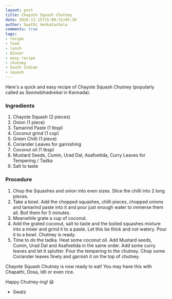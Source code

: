 ```yaml
---
layout: post
title: Chayote Squash Chutney
date: 2016-11-15T15:09:31+05:30
author: Swathi Venkatachala
comments: true
tags:
- recipe
- food
- lunch
- dinner
- easy recipe
- chutney
- South Indian
- squash
---
```



Here's a quick and easy recipe of Chayote Squash Chutney (popularly called as *Seemebhadnekai* in Kannada).


### Ingredients

1. Chayote Squash (2 pieces)
2. Onion (1 piece)
3. Tamarind Paste (1 tbsp)
4. Coconut grind (1 cup)
5. Green Chilli (1 piece)
6. Coriander Leaves for garnishing
7. Coconut oil (1 tbsp)
8. Mustard Seeds, Cumin, Urad Dal, Asafoetida, Curry Leaves for Tempering / Tadka
9. Salt to taste

### Procedure

1. Chop the Squashes and onion into even sizes. Slice the chilli into 2 long pieces.
2. Take a bowl. Add the chopped squashes, chilli pieces, chopped onions and tamarind paste into it and pour just enough water to immerse them all. Boil them for 5 minutes.
3. Meanwhile grate a cup of coconut.
4. Add the grated coconut, salt to taste and the boiled squashes mixture into a mixer and grind it to a paste. Let this be thick and not watery. Pour it to a bowl. Chutney is ready.
5. Time to do the tadka. Heat some coconut oil. Add Mustard seeds, Cumin, Urad Dal and Asafoetida in the same order. Add some curry leaves and let it splutter. Pour the tempering to the chutney. Chop some Coriander leaves finely and garnish it on the top of chutney.

Chayote Squash Chutney is now ready to eat!
You may have this with Chapathi, Dosa, Idli or even rice.

Happy Chutney-ing! 😃

- Swatz
